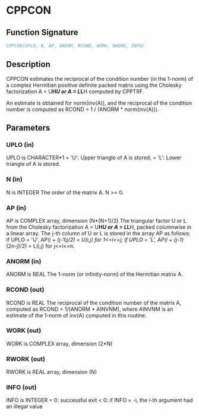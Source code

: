 # CPPCON

## Function Signature

```fortran
CPPCON(UPLO, N, AP, ANORM, RCOND, WORK, RWORK, INFO)
```

## Description


 CPPCON estimates the reciprocal of the condition number (in the
 1-norm) of a complex Hermitian positive definite packed matrix using
 the Cholesky factorization A = U**H*U or A = L*L**H computed by
 CPPTRF.

 An estimate is obtained for norm(inv(A)), and the reciprocal of the
 condition number is computed as RCOND = 1 / (ANORM * norm(inv(A))).

## Parameters

### UPLO (in)

UPLO is CHARACTER*1 = 'U': Upper triangle of A is stored; = 'L': Lower triangle of A is stored.

### N (in)

N is INTEGER The order of the matrix A. N >= 0.

### AP (in)

AP is COMPLEX array, dimension (N*(N+1)/2) The triangular factor U or L from the Cholesky factorization A = U**H*U or A = L*L**H, packed columnwise in a linear array. The j-th column of U or L is stored in the array AP as follows: if UPLO = 'U', AP(i + (j-1)*j/2) = U(i,j) for 1<=i<=j; if UPLO = 'L', AP(i + (j-1)*(2n-j)/2) = L(i,j) for j<=i<=n.

### ANORM (in)

ANORM is REAL The 1-norm (or infinity-norm) of the Hermitian matrix A.

### RCOND (out)

RCOND is REAL The reciprocal of the condition number of the matrix A, computed as RCOND = 1/(ANORM * AINVNM), where AINVNM is an estimate of the 1-norm of inv(A) computed in this routine.

### WORK (out)

WORK is COMPLEX array, dimension (2*N)

### RWORK (out)

RWORK is REAL array, dimension (N)

### INFO (out)

INFO is INTEGER = 0: successful exit < 0: if INFO = -i, the i-th argument had an illegal value

